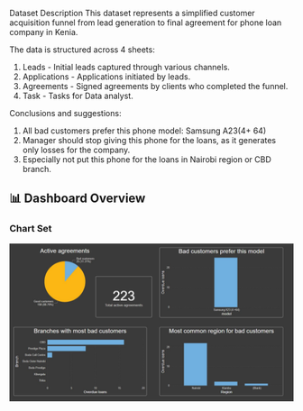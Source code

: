 Dataset Description
This dataset represents a simplified customer acquisition funnel from lead generation to final agreement for phone loan company in Kenia. 

The data is structured across 4 sheets:
1.	Leads - Initial leads captured through various channels.
2.	Applications - Applications initiated by leads.
3.	Agreements - Signed agreements by clients who completed the funnel.
4.	Task - Tasks for Data analyst.

Conclusions and suggestions:
1.	All bad customers prefer this phone model: Samsung A23(4+ 64)
2.	Manager should stop giving this phone for the loans, as it generates only losses for the company.
3.	Especially not put this phone for the loans in Nairobi region or CBD branch.

## 📊 Dashboard Overview

### Chart Set 
![Chart](Charts.jpg)

